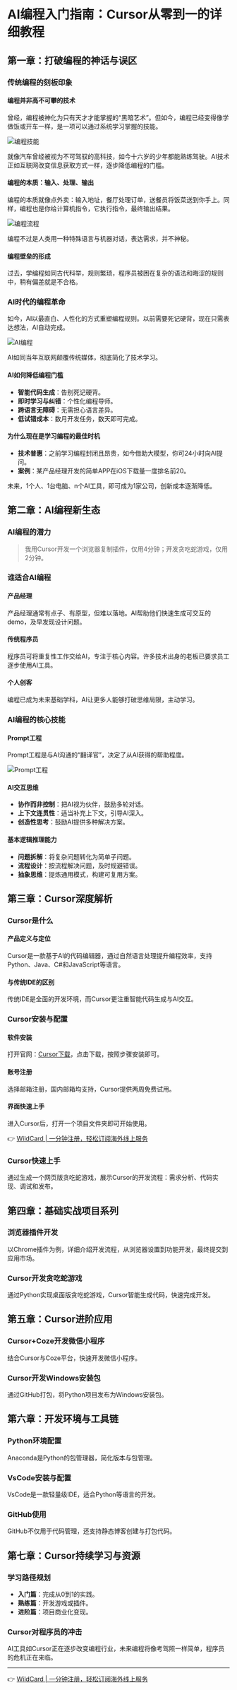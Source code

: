 # AI编程入门指南：Cursor从零到一的详细教程

## 第一章：打破编程的神话与误区

### 传统编程的刻板印象

#### 编程并非高不可攀的技术

曾经，编程被神化为只有天才才能掌握的“黑暗艺术”。但如今，编程已经变得像学做饭或开车一样，是一项可以通过系统学习掌握的技能。

![编程技能](https://mmbiz.qpic.cn/mmbiz_png/MpREkIqiasHes3Fdso9D1Zib9lc3A94SOm2y2uDeaw7dticI4V6ibDYty8lvic2WIys217Yd6JB5qFH6kbT37Mwb28g/640)

就像汽车曾经被视为不可驾驭的高科技，如今十六岁的少年都能熟练驾驶。AI技术正如互联网改变信息获取方式一样，逐步降低编程的门槛。

#### 编程的本质：输入、处理、输出

编程的本质就像点外卖：输入地址，餐厅处理订单，送餐员将饭菜送到你手上。同样，编程也是你给计算机指令，它执行指令，最终输出结果。

![编程流程](https://mmbiz.qpic.cn/mmbiz_jpg/MpREkIqiasHes3Fdso9D1Zib9lc3A94SOm3NPqF7jO3UO82icy6dOaYXaHxKMYh3ibqRGdH9yJuRDWiaoDicfC6EO4kw/640)

编程不过是人类用一种特殊语言与机器对话，表达需求，并不神秘。

#### 编程壁垒的形成

过去，学编程如同古代科举，规则繁琐，程序员被困在复杂的语法和晦涩的规则中，稍有偏差就是不合格。

### AI时代的编程革命

如今，AI以最直白、人性化的方式重塑编程规则。以前需要死记硬背，现在只需表达想法，AI自动完成。

![AI编程](https://mmbiz.qpic.cn/mmbiz_png/MpREkIqiasHes3Fdso9D1Zib9lc3A94SOmjNf9OPYPx5onxC2cRMm6301m9ehqEdrry5AwT03hNt8RkI457GOPrw/640)

AI如同当年互联网颠覆传统媒体，彻底简化了技术学习。

#### AI如何降低编程门槛

- **智能代码生成**：告别死记硬背。
- **即时学习与纠错**：个性化编程导师。
- **跨语言无障碍**：无需担心语言差异。
- **低试错成本**：数月开发任务，数天即可完成。

#### 为什么现在是学习编程的最佳时机

- **技术普惠**：之前学习编程封闭且昂贵，如今借助大模型，你可24小时向AI提问。
- **案例**：某产品经理开发的简单APP在iOS下载量一度排名前20。

未来，1个人、1台电脑、n个AI工具，即可成为1家公司，创新成本逐渐降低。

## 第二章：AI编程新生态

### AI编程的潜力

> 我用Cursor开发一个浏览器复制插件，仅用4分钟；开发贪吃蛇游戏，仅用2分钟。

### 谁适合AI编程

#### 产品经理

产品经理通常有点子、有原型，但难以落地。AI帮助他们快速生成可交互的demo，及早发现设计问题。

#### 传统程序员

程序员可将重复性工作交给AI，专注于核心内容。许多技术出身的老板已要求员工逐步使用AI工具。

#### 个人创客

编程已成为未来基础学科，AI让更多人能够打破思维局限，主动学习。

### AI编程的核心技能

#### Prompt工程

Prompt工程是与AI沟通的“翻译官”，决定了从AI获得的帮助程度。

![Prompt工程](https://mmbiz.qpic.cn/mmbiz_png/MpREkIqiasHes3Fdso9D1Zib9lc3A94SOmw2t8mQX2iajwXpTbiamFxYFuwWWKDiaNrqRXF8xJXDbL1BeLRB6ScNAWg/640)

#### AI交互思维

- **协作而非控制**：把AI视为伙伴，鼓励多轮对话。
- **上下文连贯性**：适当补充上下文，引导AI深入。
- **创造性思考**：鼓励AI提供多种解决方案。

#### 基本逻辑推理能力

- **问题拆解**：将复杂问题转化为简单子问题。
- **流程设计**：按流程解决问题，及时规避错误。
- **抽象思维**：提炼通用模式，构建可复用方案。

## 第三章：Cursor深度解析

### Cursor是什么

#### 产品定义与定位

Cursor是一款基于AI的代码编辑器，通过自然语言处理提升编程效率，支持Python、Java、C#和JavaScript等语言。

#### 与传统IDE的区别

传统IDE是全面的开发环境，而Cursor更注重智能代码生成与AI交互。

### Cursor安装与配置

#### 软件安装

打开官网：[Cursor下载](https://bbtdd.com/WildCard)，点击下载，按照步骤安装即可。

#### 账号注册

选择邮箱注册，国内邮箱均支持，Cursor提供两周免费试用。

#### 界面快速上手

进入Cursor后，打开一个项目文件夹即可开始使用。

👉 [WildCard | 一分钟注册，轻松订阅海外线上服务](https://bbtdd.com/WildCard)

### Cursor快速上手

通过生成一个网页版贪吃蛇游戏，展示Cursor的开发流程：需求分析、代码实现、调试和发布。

## 第四章：基础实战项目系列

### 浏览器插件开发

以Chrome插件为例，详细介绍开发流程，从浏览器设置到功能开发，最终提交到应用市场。

### Cursor开发贪吃蛇游戏

通过Python实现桌面版贪吃蛇游戏，Cursor智能生成代码，快速完成开发。

## 第五章：Cursor进阶应用

### Cursor+Coze开发微信小程序

结合Cursor与Coze平台，快速开发微信小程序。

### Cursor开发Windows安装包

通过GitHub打包，将Python项目发布为Windows安装包。

## 第六章：开发环境与工具链

### Python环境配置

Anaconda是Python的包管理器，简化版本与包管理。

### VsCode安装与配置

VsCode是一款轻量级IDE，适合Python等语言的开发。

### GitHub使用

GitHub不仅用于代码管理，还支持静态博客创建与打包代码。

## 第七章：Cursor持续学习与资源

### 学习路径规划

- **入门篇**：完成从0到1的实践。
- **熟练篇**：开发游戏或插件。
- **进阶篇**：项目商业化变现。

### Cursor对程序员的冲击

AI工具如Cursor正在逐步改变编程行业，未来编程将像考驾照一样简单，程序员的危机正在来临。

---

👉 [WildCard | 一分钟注册，轻松订阅海外线上服务](https://bbtdd.com/WildCard)